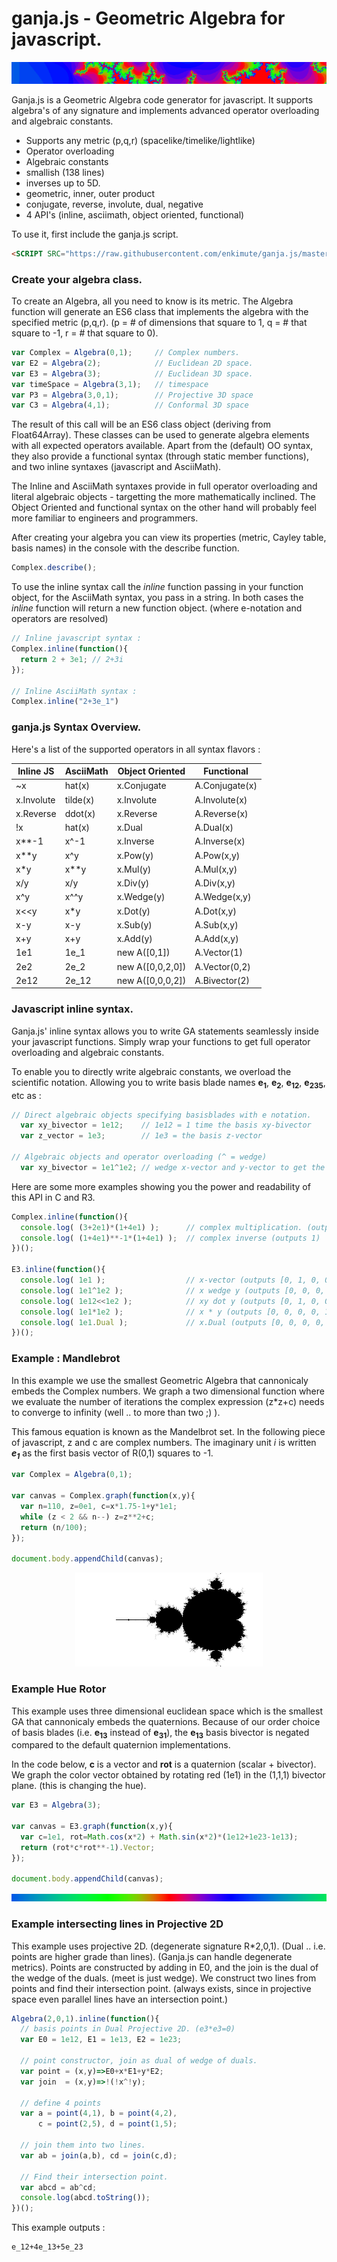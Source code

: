 # ganja.js - Geometric Algebra for javascript.

<CENTER><IMG SRC="ganja_thumb.jpg"></CENTER>

Ganja.js is a Geometric Algebra code generator for javascript. It supports
algebra's of any signature and implements advanced operator overloading and
algebraic constants.

* Supports any metric (p,q,r) (spacelike/timelike/lightlike)
* Operator overloading
* Algebraic constants
* smallish (138 lines)
* inverses up to 5D.
* geometric, inner, outer product
* conjugate, reverse, involute, dual, negative
* 4 API's (inline, asciimath, object oriented, functional)

To use it, first include the ganja.js script.
```html
<SCRIPT SRC="https://raw.githubusercontent.com/enkimute/ganja.js/master/ganja.js"></SCRIPT>
```
### Create your algebra class.

To create an Algebra, all you need to know is its metric. The Algebra
function will generate an ES6 class that implements the algebra with the
specified metric (p,q,r). (p = # of dimensions that square to 1, q = # that
square to -1, r = # that square to 0).

```javascript
var Complex = Algebra(0,1);     // Complex numbers.
var E2 = Algebra(2);            // Euclidean 2D space.
var E3 = Algebra(3);            // Euclidean 3D space.
var timeSpace = Algebra(3,1);   // timespace
var P3 = Algebra(3,0,1);        // Projective 3D space
var C3 = Algebra(4,1);          // Conformal 3D space
```

The result of this call will be an ES6 class object (deriving from
Float64Array). These classes can be used to generate algebra elements with
all expected operators available. Apart from the (default) OO syntax, they
also provide a functional syntax (through static member functions), and two
inline syntaxes (javascript and AsciiMath).

The Inline and AsciiMath syntaxes provide in full operator overloading and 
literal algebraic objects - targetting the more mathematically inclined. The 
Object Oriented and functional syntax on the other hand will probably feel 
more familiar to engineers and programmers.  

After creating your algebra you can view its properties (metric, Cayley
table, basis names) in the console with the describe function. 

```javascript
Complex.describe();
```
To use the inline syntax call the _inline_ function passing in your function
object, for the AsciiMath syntax, you pass in a string. In both cases the
_inline_ function will return a new function object. (where e-notation and
operators are resolved) 

```javascript
// Inline javascript syntax : 
Complex.inline(function(){
  return 2 + 3e1; // 2+3i
});

// Inline AsciiMath syntax : 
Complex.inline("2+3e_1")
```
### ganja.js Syntax Overview.

Here's a list of the supported operators in all syntax flavors : 

|Inline JS | AsciiMath | Object Oriented | Functional
|----------|-----------|-----------------|------------
| ~x       |  hat(x)   | x.Conjugate     | A.Conjugate(x)
| x.Involute|  tilde(x) | x.Involute      | A.Involute(x)
| x.Reverse|  ddot(x)  | x.Reverse       | A.Reverse(x)
| !x       |  hat(x)   | x.Dual          | A.Dual(x)
| x**-1    |  x^-1     | x.Inverse       | A.Inverse(x)
| x**y     |  x^y      | x.Pow(y)        | A.Pow(x,y)
| x*y      |  x**y     | x.Mul(y)        | A.Mul(x,y)
| x/y      |  x/y      | x.Div(y)        | A.Div(x,y)
| x^y      |  x^^y     | x.Wedge(y)      | A.Wedge(x,y)
| x<<y     |  x*y      | x.Dot(y)        | A.Dot(x,y)
| x-y      |  x-y      | x.Sub(y)        | A.Sub(x,y)
| x+y      |  x+y      | x.Add(y)        | A.Add(x,y)
| 1e1      |  1e_1     | new A([0,1])    | A.Vector(1)
| 2e2      |  2e_2     | new A([0,0,2,0])| A.Vector(0,2)
| 2e12     |  2e_12    | new A([0,0,0,2])| A.Bivector(2)

### Javascript inline syntax.

Ganja.js' inline syntax allows you to write GA statements seamlessly inside your
javascript functions. Simply wrap your functions to get full operator
overloading and algebraic constants.

To enable you to directly write algebraic constants, we overload the
scientific notation. Allowing you to write basis blade names 
**e<sub>1</sub>**, **e<sub>2</sub>**, **e<sub>12</sub>**,
**e<sub>235</sub>**, etc as : 

```javascript
// Direct algebraic objects specifying basisblades with e notation.
  var xy_bivector = 1e12;    // 1e12 = 1 time the basis xy-bivector
  var z_vector = 1e3;        // 1e3 = the basis z-vector

// Algebraic objects and operator overloading (^ = wedge) 
  var xy_bivector = 1e1^1e2; // wedge x-vector and y-vector to get the xy-bivector
```

Here are some more examples showing you the power and readability of this
API in C and R3. 

```javascript
Complex.inline(function(){
  console.log( (3+2e1)*(1+4e1) );      // complex multiplication. (outputs -5+14i)
  console.log( (1+4e1)**-1*(1+4e1) );  // complex inverse (outputs 1)
})();

E3.inline(function(){
  console.log( 1e1 );                  // x-vector (outputs [0, 1, 0, 0, 0, 0, 0, 0])
  console.log( 1e1^1e2 );              // x wedge y (outputs [0, 0, 0, 0, 1, 0, 0, 0])
  console.log( 1e12<<1e2 );            // xy dot y (outputs [0, 1, 0, 0, 0, 0, 0, 0])
  console.log( 1e1*1e2 );              // x * y (outputs [0, 0, 0, 0, 1, 0, 0, 0])
  console.log( 1e1.Dual );             // x.Dual (outputs [0, 0, 0, 0, 0, 0, -1, 0])
})();
```

### Example : Mandlebrot

In this example we use the smallest Geometric Algebra that cannonicaly
embeds the Complex numbers. We graph a two dimensional function where
we evaluate the number of iterations the complex expression (z*z+c) needs to
converge to infinity (well .. to more than two ;) ).

This famous equation is known as the Mandelbrot set. In the following piece
of javascript, z and c are complex numbers. The imaginary unit _i_ is
written **_e<sub>1</sub>_** as the first basis vector of R(0,1) squares to -1.  

```javascript
var Complex = Algebra(0,1);

var canvas = Complex.graph(function(x,y){
  var n=110, z=0e1, c=x*1.75-1+y*1e1;
  while (z < 2 && n--) z=z**2+c;
  return (n/100);
});

document.body.appendChild(canvas);
```

<CENTER><IMG SRC="ganja_mandelbrot.png"></CENTER>

### Example Hue Rotor

This example uses three dimensional euclidean space which is the smallest GA
that cannonicaly embeds the quaternions. Because of our order choice of
basis blades (i.e. **e<sub>13</sub>** instead of **e<sub>31</sub>**), the
**e<sub>13</sub>** basis bivector is negated
compared to the default quaternion implementations.

In the code below, **c** is a vector and **rot** is a quaternion (scalar +
bivector). We graph the color vector obtained by rotating red (1e1) in the
(1,1,1) bivector plane. (this is changing the hue).

```javascript
var E3 = Algebra(3);

var canvas = E3.graph(function(x,y){
  var c=1e1, rot=Math.cos(x*2) + Math.sin(x*2)*(1e12+1e23-1e13);
  return (rot*c*rot**-1).Vector;
});

document.body.appendChild(canvas);
```
<CENTER><IMG SRC="ganja_hue.png"></CENTER>


### Example intersecting lines in Projective 2D

This example uses projective 2D. (degenerate signature R*2,0,1). (Dual ..
i.e. points are higher grade than lines). (Ganja.js can handle degenerate
metrics). Points are constructed by adding in E0, and the join is the dual of the
wedge of the duals. (meet is just wedge). We construct two lines from points
and find their intersection point. (always exists, since in projective space
even parallel lines have an intersection point.) 

```javascript
Algebra(2,0,1).inline(function(){ 
  // basis points in Dual Projective 2D. (e3*e3=0)
  var E0 = 1e12, E1 = 1e13, E2 = 1e23;

  // point constructor, join as dual of wedge of duals.
  var point = (x,y)=>E0+x*E1+y*E2;
  var join  = (x,y)=>!(!x^!y);

  // define 4 points
  var a = point(4,1), b = point(4,2), 
      c = point(2,5), d = point(1,5);

  // join them into two lines.
  var ab = join(a,b), cd = join(c,d);
  
  // Find their intersection point.
  var abcd = ab^cd;
  console.log(abcd.toString());
})();
```

This example outputs :

```
e_12+4e_13+5e_23
```
